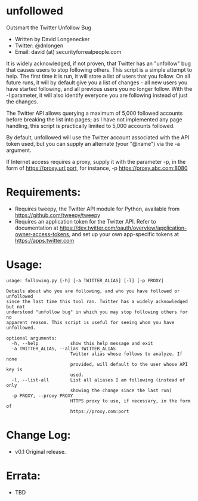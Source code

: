 unfollowed
=============

Outsmart the Twitter Unfollow Bug

* Written by David Longenecker
* Twitter: @dnlongen
* Email: david (at) securityforrealpeople.com

It is widely acknowledged, if not proven, that Twitter has an "unfollow" bug that causes users to stop following others. This script is a simple attempt to help. The first time it is run, it will store a list of users that you follow. On all future runs, it will by default give you a list of changes - all new users you have started following, and all previous users you no longer follow. With the -l parameter, it will also identify everyone you are following instead of just the changes.

The Twitter API allows querying a maximum of 5,000 followed accounts before breaking the list into pages; as I have not implemented any page handling, this script is practically limited to 5,000 accounts followed.

By default, unfollowed will use the Twitter account associated with the API token used, but you can supply an alternate (your "@name") via the -a argument.

If Internet access requires a proxy, supply it with the parameter -p, in the form of https://proxy.url:port, for instance, -p https://proxy.abc.com:8080


Requirements:
=============

* Requires tweepy, the Twitter API module for Python, available from https://github.com/tweepy/tweepy
* Requires an application token for the Twitter API. Refer to documentation at https://dev.twitter.com/oauth/overview/application-owner-access-tokens, and set up your own app-specific tokens at https://apps.twitter.com
 

Usage:
=============

```
usage: following.py [-h] [-a TWITTER_ALIAS] [-l] [-p PROXY]

Details about who you are following, and who you have followed or unfollowed
since the last time this tool ran. Twitter has a widely acknowledged but not
understood "unfollow bug" in which you may stop following others for no
apparent reason. This script is useful for seeing whom you have unfollowed.

optional arguments:
  -h, --help            show this help message and exit
  -a TWITTER_ALIAS, --alias TWITTER_ALIAS
                        Twitter alias whose follows to analyze. If none
                        provided, will default to the user whose API key is
                        used.
  -l, --list-all        List all aliases I am following (instead of only
                        showing the change since the last run)
  -p PROXY, --proxy PROXY
                        HTTPS proxy to use, if necessary, in the form of
                        https://proxy.com:port
```

Change Log:
=============

* v0.1 Original release.

Errata:
=============

* TBD
